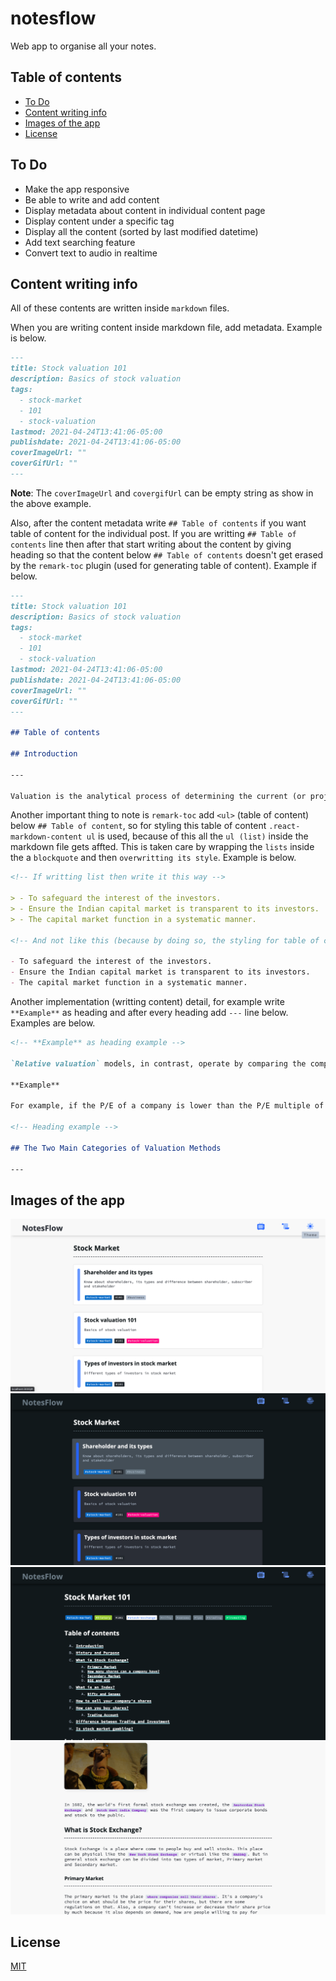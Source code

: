 # notesflow

Web app to organise all your notes.

## Table of contents

- [To Do](#to-do)
- [Content writing info](#content-writing-info)
- [Images of the app](#images-of-the-app)
- [License](#license)

## To Do

- Make the app responsive
- Be able to write and add content
- Display metadata about content in individual content page
- Display content under a specific tag
- Display all the content (sorted by last modified datetime)
- Add text searching feature
- Convert text to audio in realtime

## Content writing info

All of these contents are written inside `markdown` files.

When you are writing content inside markdown file, add metadata. Example is below.

```markdown
---
title: Stock valuation 101
description: Basics of stock valuation
tags:
  - stock-market
  - 101
  - stock-valuation
lastmod: 2021-04-24T13:41:06-05:00
publishdate: 2021-04-24T13:41:06-05:00
coverImageUrl: ""
coverGifUrl: ""
---
```

**Note**: The `coverImageUrl` and `covergifUrl` can be empty string as show in the above example.

Also, after the content metadata write `## Table of contents` if you want table of content for the individual post. If you are writting `## Table of contents` line then after that start writing about the content by giving heading so that the content below `## Table of contents` doesn't get erased by the `remark-toc` plugin (used for generating table of content). Example if below.

```markdown
---
title: Stock valuation 101
description: Basics of stock valuation
tags:
  - stock-market
  - 101
  - stock-valuation
lastmod: 2021-04-24T13:41:06-05:00
publishdate: 2021-04-24T13:41:06-05:00
coverImageUrl: ""
coverGifUrl: ""
---

## Table of contents

## Introduction

---

Valuation is the analytical process of determining the current (or projected) `worth of an asset of a company`. There are many techniques used for doing a valuation. An analyst placing a value on a company looks at the `business's management`, the composition of its `capital structure`, the prospect of `future earnings`, and the `market value of its assets` and among other metrics.
```

Another important thing to note is `remark-toc` add `<ul>` (table of content) below `## Table of content`, so for styling this table of content `.react-markdown-content ul` is used, because of this all the `ul (list)` inside the markdown file gets affted. This is taken care by wrapping the `lists` inside the a `blockquote` and then `overwritting its style`. Example is below.

```markdown
<!-- If writting list then write it this way -->

> - To safeguard the interest of the investors.
> - Ensure the Indian capital market is transparent to its investors.
> - The capital market function in a systematic manner.

<!-- And not like this (because by doing so, the styling for table of content will be applied on this list) -->

- To safeguard the interest of the investors.
- Ensure the Indian capital market is transparent to its investors.
- The capital market function in a systematic manner.
```

Another implementation (writting content) detail, for example write `**Example**` as heading and after every heading add `---` line below. Examples are below.

```markdown
<!-- **Example** as heading example -->

`Relative valuation` models, in contrast, operate by comparing the company in question to other similar companies. These methods involve calculating multiples and ratios, such as the `price-to-earnings multiple`, and comparing them to the multiples of similar companies.

**Example**

For example, if the P/E of a company is lower than the P/E multiple of a comparable company, the original company might be considered undervalued. Typically, the relative valuation model is a lot easier and quicker to calculate than the absolute valuation model, which is why many investors and analysts begin their analysis with this model.

<!-- Heading example -->

## The Two Main Categories of Valuation Methods

---
```

## Images of the app

![](./docs/imgs/img-1.png)
![](./docs/imgs/img-2.png)
![](./docs/imgs/img-3.png)
![](./docs/imgs/img-4.png)

## License

[MIT](./LICENSE)
